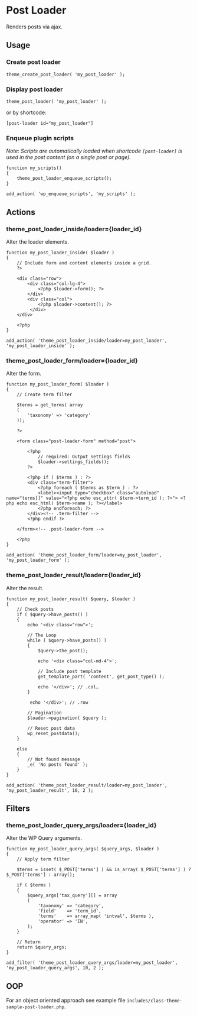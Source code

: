 # Post Loader
Renders posts via ajax.

## Usage

### Create post loader
    
    theme_create_post_loader( 'my_post_loader' );

### Display post loader

    theme_post_loader( 'my_post_loader' );
    
or by shortcode:

    [post-loader id="my_post_loader"]
    
### Enqueue plugin scripts

*Note: Scripts are automatically loaded when shortcode `[post-loader]` is used in the post content (on a single post or page).*

    function my_scripts()
    {
        theme_post_loader_enqueue_scripts();
    }

    add_action( 'wp_enqueue_scripts', 'my_scripts' );

## Actions

### theme_post_loader_inside/loader={loader_id}

Alter the loader elements.

    function my_post_loader_inside( $loader )
    {
        // Include form and content elements inside a grid.
        ?>
        
        <div class="row">
            <div class="col-lg-4">
                <?php $loader->form(); ?>
            </div>
            <div class="col">
                <?php $loader->content(); ?>
             </div>
        </div>
        
        <?php
    }
    
    add_action( 'theme_post_loader_inside/loader=my_post_loader', 'my_post_loader_inside' );

### theme_post_loader_form/loader={loader_id}

Alter the form.

    function my_post_loader_form( $loader )
    {
        // Create term filter

		$terms = get_terms( array
		(
			'taxonomy' => 'category'
		));

		?>

		<form class="post-loader-form" method="post">
		
			<?php 
			    // required: Output settings fields
			    $loader->settings_fields();
            ?>
			
			<?php if ( $terms ) : ?>
			<div class="term-filter">
				<?php foreach ( $terms as $term ) : ?>
				<label><input type="checkbox" class="autoload" name="terms[]" value="<?php echo esc_attr( $term->term_id ); ?>"> <?php echo esc_html( $term->name ); ?></label>
				<?php endforeach; ?>
			</div><!-- .term-filter -->
			<?php endif ?>

		</form><!-- .post-loader-form -->

		<?php
    }
    
    add_action( 'theme_post_loader_form/loader=my_post_loader', 'my_post_loader_form' );
    
### theme_post_loader_result/loader={loader_id}

Alter the result.

    function my_post_loader_result( $query, $loader )
    {
        // Check posts
		if ( $query->have_posts() ) 
		{
		    echo '<div class="row">';
		    
			// The Loop
    		while ( $query->have_posts() ) 
    		{
    			$query->the_post();
                
                echo '<div class="col-md-4">';
                 
    			// Include post template
    			get_template_part( 'content', get_post_type() );
    			
                echo '</div>'; // .col…
    		}
    		
    		 echo '</div>'; // .row
    		
    		// Pagination
    		$loader->pagination( $query );
    
    		// Reset post data
    		wp_reset_postdata();
		}
		
		else
		{
		    // Not found message
		    _e( 'No posts found' );
		}
    }
    
    add_action( 'theme_post_loader_result/loader=my_post_loader', 'my_post_loader_result', 10, 2 );

## Filters

### theme_post_loader_query_args/loader={loader_id}

Alter the WP Query arguments.

    function my_post_loader_query_args( $query_args, $loader )
    {
        // Apply term filter
        
        $terms = isset( $_POST['terms'] ) && is_array( $_POST['terms'] ) ? $_POST['terms'] : array();
        
        if ( $terms ) 
		{
			$query_args['tax_query'][] = array
			(
				'taxonomy' => 'category',
				'field'    => 'term_id',
				'terms'    => array_map( 'intval', $terms ),
				'operator' => 'IN',
			);
		}
        
        // Return
        return $query_args;
    }
    
    add_filter( 'theme_post_loader_query_args/loader=my_post_loader', 'my_post_loader_query_args', 10, 2 );
    
## OOP

For an object oriented approach see example file `includes/class-theme-sample-post-loader.php`.
